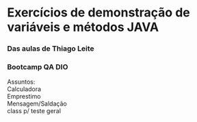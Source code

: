 # Exercícios de demonstração de variáveis e métodos JAVA

### Das aulas de Thiago Leite
### Bootcamp QA DIO
Assuntos:</br>
Calculadora<br/>
Emprestimo<br/>
Mensagem/Saldação<br/>
class p/ teste geral
